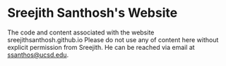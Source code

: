 # Sreejith Santhosh's Website 

The code and content associated with the website sreejithsanthosh.github.io
Please do not use any of content here without explicit permission from Sreejith. He can be reached via email at ssanthos@ucsd.edu.